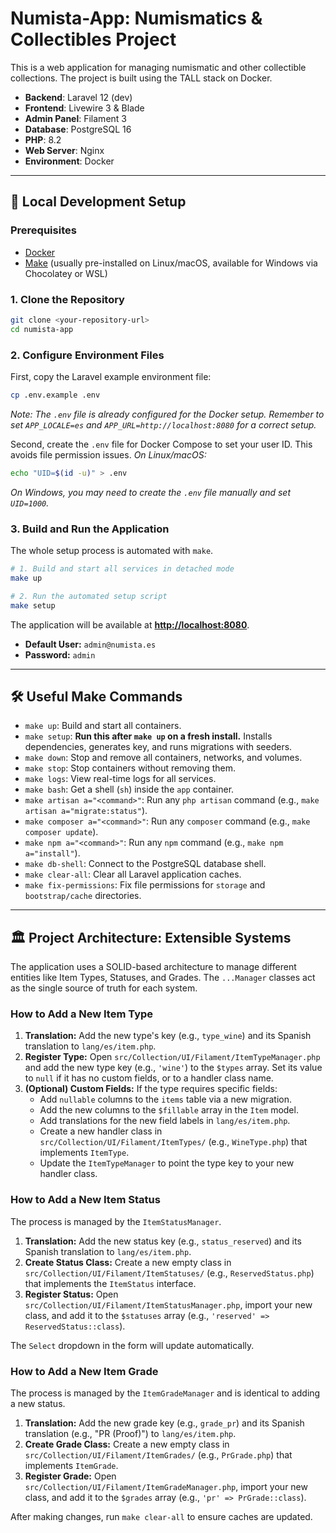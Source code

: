 # Numista-App: Numismatics & Collectibles Project

This is a web application for managing numismatic and other collectible collections. The project is built using the TALL stack on Docker.

- **Backend**: Laravel 12 (dev)
- **Frontend**: Livewire 3 & Blade
- **Admin Panel**: Filament 3
- **Database**: PostgreSQL 16
- **PHP**: 8.2
- **Web Server**: Nginx
- **Environment**: Docker

---

## 🚀 Local Development Setup

### Prerequisites

- [Docker](https://www.docker.com/products/docker-desktop)
- [Make](https://www.gnu.org/software/make/) (usually pre-installed on Linux/macOS, available for Windows via Chocolatey or WSL)

### 1. Clone the Repository

```bash
git clone <your-repository-url>
cd numista-app
```

### 2. Configure Environment Files

First, copy the Laravel example environment file:
```bash
cp .env.example .env
```
*Note: The `.env` file is already configured for the Docker setup. Remember to set `APP_LOCALE=es` and `APP_URL=http://localhost:8080` for a correct setup.*

Second, create the `.env` file for Docker Compose to set your user ID. This avoids file permission issues.
*On Linux/macOS:*
```bash
echo "UID=$(id -u)" > .env
```
*On Windows, you may need to create the `.env` file manually and set `UID=1000`.*


### 3. Build and Run the Application

The whole setup process is automated with `make`.

```bash
# 1. Build and start all services in detached mode
make up

# 2. Run the automated setup script
make setup
```

The application will be available at **[http://localhost:8080](http://localhost:8080)**.

- **Default User:** `admin@numista.es`
- **Password:** `admin`

---

## 🛠️ Useful Make Commands

- `make up`: Build and start all containers.
- `make setup`: **Run this after `make up` on a fresh install.** Installs dependencies, generates key, and runs migrations with seeders.
- `make down`: Stop and remove all containers, networks, and volumes.
- `make stop`: Stop containers without removing them.
- `make logs`: View real-time logs for all services.
- `make bash`: Get a shell (`sh`) inside the `app` container.
- `make artisan a="<command>"`: Run any `php artisan` command (e.g., `make artisan a="migrate:status"`).
- `make composer a="<command>"`: Run any `composer` command (e.g., `make composer update`).
- `make npm a="<command>"`: Run any `npm` command (e.g., `make npm a="install"`).
- `make db-shell`: Connect to the PostgreSQL database shell.
- `make clear-all`: Clear all Laravel application caches.
- `make fix-permissions`: Fix file permissions for `storage` and `bootstrap/cache` directories.

---

## 🏛️ Project Architecture: Extensible Systems

The application uses a SOLID-based architecture to manage different entities like Item Types, Statuses, and Grades. The `...Manager` classes act as the single source of truth for each system.

### How to Add a New Item Type

1.  **Translation:** Add the new type's key (e.g., `type_wine`) and its Spanish translation to `lang/es/item.php`.
2.  **Register Type:** Open `src/Collection/UI/Filament/ItemTypeManager.php` and add the new type key (e.g., `'wine'`) to the `$types` array. Set its value to `null` if it has no custom fields, or to a handler class name.
3.  **(Optional) Custom Fields:** If the type requires specific fields:
    -   Add `nullable` columns to the `items` table via a new migration.
    -   Add the new columns to the `$fillable` array in the `Item` model.
    -   Add translations for the new field labels in `lang/es/item.php`.
    -   Create a new handler class in `src/Collection/UI/Filament/ItemTypes/` (e.g., `WineType.php`) that implements `ItemType`.
    -   Update the `ItemTypeManager` to point the type key to your new handler class.

### How to Add a New Item Status

The process is managed by the `ItemStatusManager`.

1.  **Translation:** Add the new status key (e.g., `status_reserved`) and its Spanish translation to `lang/es/item.php`.
2.  **Create Status Class:** Create a new empty class in `src/Collection/UI/Filament/ItemStatuses/` (e.g., `ReservedStatus.php`) that implements the `ItemStatus` interface.
3.  **Register Status:** Open `src/Collection/UI/Filament/ItemStatusManager.php`, import your new class, and add it to the `$statuses` array (e.g., `'reserved' => ReservedStatus::class`).

The `Select` dropdown in the form will update automatically.

### How to Add a New Item Grade

The process is managed by the `ItemGradeManager` and is identical to adding a new status.

1.  **Translation:** Add the new grade key (e.g., `grade_pr`) and its Spanish translation (e.g., "PR (Proof)") to `lang/es/item.php`.
2.  **Create Grade Class:** Create a new empty class in `src/Collection/UI/Filament/ItemGrades/` (e.g., `PrGrade.php`) that implements `ItemGrade`.
3.  **Register Grade:** Open `src/Collection/UI/Filament/ItemGradeManager.php`, import your new class, and add it to the `$grades` array (e.g., `'pr' => PrGrade::class`).

After making changes, run `make clear-all` to ensure caches are updated.
